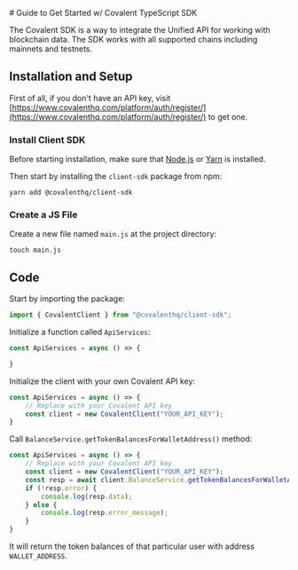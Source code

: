 # Guide to Get Started w/ Covalent TypeScript SDK

The Covalent SDK is a way to integrate the Unified API for working with blockchain data. The SDK works with all supported chains including mainnets and testnets.

## Installation and Setup

First of all, if you don't have an API key, visit [https://www.covalenthq.com/platform/auth/register/](https://www.covalenthq.com/platform/auth/register/) to get one.

### Install Client SDK

Before starting installation, make sure that [Node.js](https://nodejs.org/en) or [Yarn](https://yarnpkg.com/) is installed.

Then start by installing the `client-sdk` package from npm:

```
yarn add @covalenthq/client-sdk
```

### Create a JS File

Create a new file named `main.js` at the project directory:

```
touch main.js
```

## Code

Start by importing the package:

```javascript
import { CovalentClient } from "@covalenthq/client-sdk";
```
Initialize a function called `ApiServices`:

```javascript
const ApiServices = async () => {

}
```

Initialize the client with your own Covalent API key:

```javascript
const ApiServices = async () => {
    // Replace with your Covalent API key
    const client = new CovalentClient("YOUR_API_KEY");
}
```

Call `BalanceService.getTokenBalancesForWalletAddress()` method:

```javascript
const ApiServices = async () => {
    // Replace with your Covalent API key
    const client = new CovalentClient("YOUR_API_KEY");
    const resp = await client.BalanceService.getTokenBalancesForWalletAddress("eth-mainnet", "WALLET_ADDRESS"); 
    if (!resp.error) {
        console.log(resp.data);
    } else {
        console.log(resp.error_message);
    }
}
```

It will return the token balances of that particular user with address `WALLET_ADDRESS`.